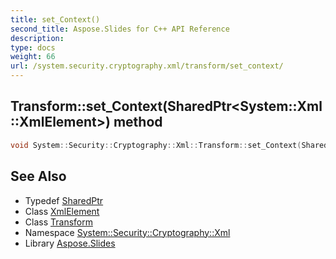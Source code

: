 ```yaml
---
title: set_Context()
second_title: Aspose.Slides for C++ API Reference
description: 
type: docs
weight: 66
url: /system.security.cryptography.xml/transform/set_context/
---
```

## Transform::set_Context(SharedPtr\<System::Xml::XmlElement\>) method




```cpp
void System::Security::Cryptography::Xml::Transform::set_Context(SharedPtr<System::Xml::XmlElement> value)
```

## See Also

* Typedef [SharedPtr](../../../system/sharedptr/)
* Class [XmlElement](../../../system.xml/xmlelement/)
* Class [Transform](../)
* Namespace [System::Security::Cryptography::Xml](../../)
* Library [Aspose.Slides](../../../)